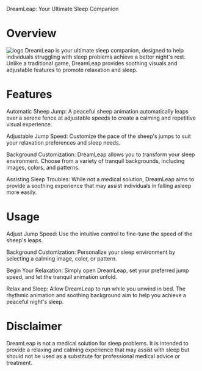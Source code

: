 DreamLeap: Your Ultimate Sleep Companion
# Overview
![logo](https://github.com/jiamliu/dreamleap/assets/139939637/23459be8-b4f8-4ac8-bbe8-bb563585c692)
DreamLeap is your ultimate sleep companion, designed to help individuals struggling with sleep problems achieve a better night's rest. Unlike a traditional game, DreamLeap provides soothing visuals and adjustable features to promote relaxation and sleep.

# Features
Automatic Sheep Jump: A peaceful sheep animation automatically leaps over a serene fence at adjustable speeds to create a calming and repetitive visual experience.

Adjustable Jump Speed: Customize the pace of the sheep's jumps to suit your relaxation preferences and sleep needs.

Background Customization: DreamLeap allows you to transform your sleep environment. Choose from a variety of tranquil backgrounds, including images, colors, and patterns.

Assisting Sleep Troubles: While not a medical solution, DreamLeap aims to provide a soothing experience that may assist individuals in falling asleep more easily.

# Usage
Adjust Jump Speed: Use the intuitive control to fine-tune the speed of the sheep's leaps.

Background Customization: Personalize your sleep environment by selecting a calming image, color, or pattern.

Begin Your Relaxation: Simply open DreamLeap, set your preferred jump speed, and let the tranquil animation unfold.

Relax and Sleep: Allow DreamLeap to run while you unwind in bed. The rhythmic animation and soothing background aim to help you achieve a peaceful night's sleep.

# Disclaimer
DreamLeap is not a medical solution for sleep problems. It is intended to provide a relaxing and calming experience that may assist with sleep but should not be used as a substitute for professional medical advice or treatment.

